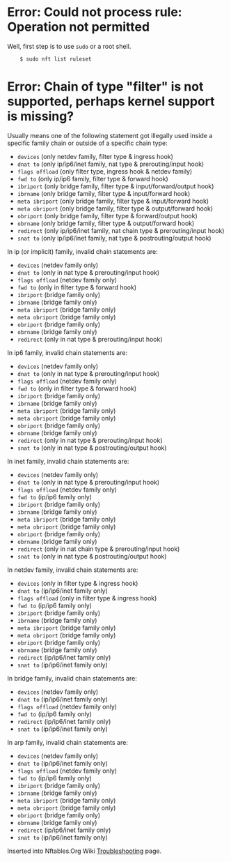 # Error: Could not process rule: Operation not permitted

Well, first step is to use `sudo` or a root shell.

```console
    $ sudo nft list ruleset
```


# Error: Chain of type "filter" is not supported, perhaps kernel support is missing?

Usually means one of the following statement got illegally used inside a specific family chain or outside of a specific chain type:

  * `devices`  (only netdev family, filter type & ingress hook)
  * `dnat to` (only ip/ip6/inet family, nat type & prerouting/input hook)
  * `flags offload` (only filter type, ingress hook & netdev family)
  * `fwd to`  (only ip/ip6 family, filter type & forward hook)
  * `ibriport` (only bridge family, filter type & input/forward/output hook)
  * `ibrname` (only bridge family, filter type & input/forward hook)
  * `meta ibriport` (only bridge family, filter type & input/forward hook)
  * `meta obriport` (only bridge family, filter type & output/forward hook)
  * `obriport` (only bridge family, filter type & forward/output hook)
  * `obrname` (only bridge family, filter type & output/forward hook)
  * `redirect` (only ip/ip6/inet family, nat chain type & prerouting/input hook)
  * `snat to` (only ip/ip6/inet family, nat type & postrouting/output hook)

In ip (or implicit) family, invalid chain statements are:

  * `devices`  (netdev family only)
  * `dnat to` (only in nat type & prerouting/input hook)
  * `flags offload` (netdev family only)
  * `fwd to`  (only in filter type & forward hook)
  * `ibriport` (bridge family only)
  * `ibrname` (bridge family only)
  * `meta ibriport` (bridge family only)
  * `meta obriport` (bridge family only)
  * `obriport` (bridge family only)
  * `obrname` (bridge family only)
  * `redirect` (only in nat type & prerouting/input hook)

In ip6 family, invalid chain statements are:

  * `devices`  (netdev family only)
  * `dnat to` (only in nat type & prerouting/input hook)
  * `flags offload` (netdev family only)
  * `fwd to`  (only in filter type & forward hook)
  * `ibriport` (bridge family only)
  * `ibrname` (bridge family only)
  * `meta ibriport` (bridge family only)
  * `meta obriport` (bridge family only)
  * `obriport` (bridge family only)
  * `obrname` (bridge family only)
  * `redirect` (only in nat type & prerouting/input hook)
  * `snat to` (only in nat type & postrouting/output hook)

In inet family, invalid chain statements are:

  * `devices`  (netdev family only)
  * `dnat to` (only in nat type & prerouting/input hook)
  * `flags offload` (netdev family only)
  * `fwd to`  (ip/ip6 family only)
  * `ibriport` (bridge family only)
  * `ibrname` (bridge family only)
  * `meta ibriport` (bridge family only)
  * `meta obriport` (bridge family only)
  * `obriport` (bridge family only)
  * `obrname` (bridge family only)
  * `redirect` (only in nat chain type & prerouting/input hook)
  * `snat to` (only in nat type & postrouting/output hook)

In netdev family, invalid chain statements are:

  * `devices`  (only in filter type & ingress hook)
  * `dnat to` (ip/ip6/inet family only)
  * `flags offload` (only in filter type & ingress hook)
  * `fwd to`  (ip/ip6 family only)
  * `ibriport` (bridge family only)
  * `ibrname` (bridge family only)
  * `meta ibriport` (bridge family only)
  * `meta obriport` (bridge family only)
  * `obriport` (bridge family only)
  * `obrname` (bridge family only)
  * `redirect` (ip/ip6/inet family only)
  * `snat to` (ip/ip6/inet family only)

In bridge family, invalid chain statements are:

  * `devices`  (netdev family only)
  * `dnat to` (ip/ip6/inet family only)
  * `flags offload` (netdev family only)
  * `fwd to`  (ip/ip6 family only)
  * `redirect` (ip/ip6/inet family only)
  * `snat to` (ip/ip6/inet family only)

In arp family, invalid chain statements are:

  * `devices`  (netdev family only)
  * `dnat to` (ip/ip6/inet family only)
  * `flags offload` (netdev family only)
  * `fwd to`  (ip/ip6 family only)
  * `ibriport` (bridge family only)
  * `ibrname` (bridge family only)
  * `meta ibriport` (bridge family only)
  * `meta obriport` (bridge family only)
  * `obriport` (bridge family only)
  * `obrname` (bridge family only)
  * `redirect` (ip/ip6/inet family only)
  * `snat to` (ip/ip6/inet family only)

Inserted into Nftables.Org Wiki [Troubleshooting](https://wiki.nftables.org/wiki-nftables/index.php/Troubleshooting#Question_5:_Could_not_process_rule:_Operation_not_permitted) page.



